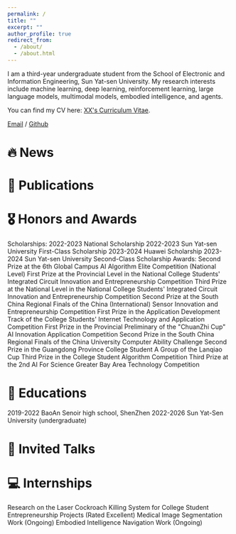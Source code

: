 ```yaml
---
permalink: /
title: ""
excerpt: ""
author_profile: true
redirect_from: 
  - /about/
  - /about.html
---
```



<span class='anchor' id='about-me'></span>

I am a third-year undergraduate student from the School of Electronic and Information Engineering, Sun Yat-sen University. My research interests include machine learning, deep learning, reinforcement learning, large language models, multimodal models, embodied intelligence, and agents.


You can find my CV here: [XX's Curriculum Vitae](../assets/cv.pdf).

[Email](yanyh39@mail2.sysu.edu.cn) / [Github](https://github.com/scrapier) 


# 🔥 News

# 📝 Publications 

# 🎖 Honors and Awards
Scholarships:
  2022-2023 National Scholarship
  2022-2023 Sun Yat-sen University First-Class Scholarship
  2023-2024 Huawei Scholarship
  2023-2024 Sun Yat-sen University Second-Class Scholarship
Awards:
 Second Prize at the 6th Global Campus AI Algorithm Elite Competition (National Level)
 First Prize at the Provincial Level in the National College Students' Integrated Circuit Innovation and Entrepreneurship Competition
 Third Prize at the National Level in the National College Students' Integrated Circuit Innovation and Entrepreneurship Competition
 Second Prize at the South China Regional Finals of the China (International) Sensor Innovation and Entrepreneurship Competition
 First Prize in the Application Development Track of the College Students' Internet Technology and Application Competition
 First Prize in the Provincial Preliminary of the "ChuanZhi Cup" AI Innovation Application Competition
 Second Prize in the South China Regional Finals of the China University Computer Ability Challenge
 Second Prize in the Guangdong Province College Student A Group of the Lanqiao Cup
 Third Prize in the College Student Algorithm Competition
 Third Prize at the 2nd AI For Science Greater Bay Area Technology Competition

# 📖 Educations
2019-2022 BaoAn Senoir high school, ShenZhen
2022-2026 Sun Yat-Sen University (undergraduate)

# 💬 Invited Talks

# 💻 Internships
Research on the Laser Cockroach Killing System for College Student Entrepreneurship Projects (Rated Excellent)
Medical Image Segmentation Work (Ongoing)
Embodied Intelligence Navigation Work (Ongoing)
